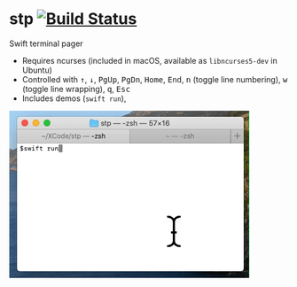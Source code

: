 # stp [![Build Status](https://github.com/jmkerr/stp/workflows/Swift/badge.svg)](https://github.com/jmkerr/stp/actions)

Swift terminal pager
  * Requires ncurses (included in macOS, available as `libncurses5-dev` in Ubuntu)
  * Controlled with <kbd>↑</kbd>, <kbd>↓</kbd>, <kbd>PgUp</kbd>, <kbd>PgDn</kbd>, <kbd>Home</kbd>, <kbd>End</kbd>, <kbd>n</kbd> (toggle line numbering), <kbd>w</kbd> (toggle line wrapping), <kbd>q</kbd>,  <kbd>Esc</kbd>
  * Includes demos (`swift run`),

![Steam Locomotive Demo](https://github.com/jmkerr/stp/raw/master/sl.gif)
